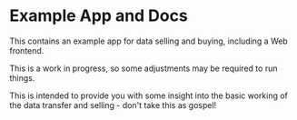 # Example App and Docs

This contains an example app for data selling and buying, including a Web frontend.

This is a work in progress, so some adjustments may be required to run things.

This is intended to provide you with some insight into the basic working of the data transfer and selling - don't take this as gospel!